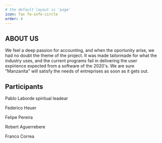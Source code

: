 ```yaml
---
# the default layout is 'page'
icon: fas fa-info-circle
order: 4
---
```


## ABOUT US


We feel a deep passion for accounting, and when the oportunity arise, we had no doubt the theme of the project.
It was made tailormade for what the industry uses, and the current programs fail in delivering the user expirience
expected from a software of the 2020's.
We are sure "Manzanita" will satisfy the needs of entreprises as soon as it gets out.  


## Participants

Pablo Laborde spiritual leadear

Federico Heuer

Felipe Pereira

Robert Aguerrebere

Franco Correa
